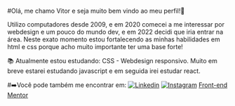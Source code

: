 #Olá, me chamo Vitor e seja muito bem vindo ao meu perfil!🎈

Utilizo computadores desde 2009, e em 2020 comecei a me interessar por webdesign e um pouco do mundo dev, e em 2022 decidi que iria entrar na área. Neste exato momento estou fortalecendo as minhas habilidades em html e css porque acho muito importante ter uma base forte!

📚 Atualmente estou estudando: CSS - Webdesign responsivo.
Muito em breve estarei estudando javascript e em seguida irei estudar react.

#➡️Você pode também me encontrar em:
[![Linkedin](https://img.shields.io/badge/LinkedIn-0077B5?style=for-the-badge&logo=linkedin&logoColor=white)](https://www.linkedin.com/in/vitorhasantos/)
[![Instagram](https://img.shields.io/badge/Instagram-E4405F?style=for-the-badge&logo=instagram&logoColor=white)](https://www.instagram.com/vitor_hugo_mb/?hl=pt-br)
[Front-end Mentor](https://www.frontendmentor.io/profile/VHAlvesS)
